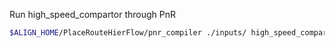 Run high_speed_compartor through PnR

```bash
$ALIGN_HOME/PlaceRouteHierFlow/pnr_compiler ./inputs/ high_speed_comparator{.lef,.v,.map} layers.json high_speed_comparator 1 0
```
